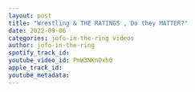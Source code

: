 ```yaml
---
layout: post
title: "Wrestling & THE RATINGS , Do they MATTER?"
date: 2022-09-06
categories: jofo-in-the-ring videos
author: jofo-in-the-ring
spotify_track_id: 
youtube_video_id: PmW3NKnOxh0
apple_track_id: 
youtube_metadata: 
---
```


